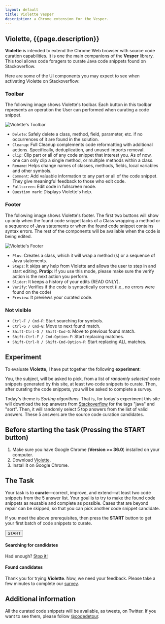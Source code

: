 ```yaml
---
layout: default
title: Violette Vesper
description: a Chrome extension for the Vesper.
---
```


## Violette, {{page.description}}


**Violette** is intended to extend the Chrome Web browser with source code curation capabilities. It is one the main companions of the **Vesper** library. This tool allows code foragers to curate Java code snippets found on Stackoverflow.

Here are some of the UI components you may expect to see when activating Violette on Stackoverflow:

### Toolbar

The following image shows Violette's toolbar. Each button in this toolbar represents an operation the User can performed when curating a code snippet.

![Violette's Toolbar]({{site.url}}/static/toolbar.png)

* `Delete`: Safely delete a class, method, field, parameter, etc. if no occurrences of it are found in the solution.
* `Cleanup`: Full Cleanup complements code reformatting with additional actions. Specifically, deduplication, and unused imports removal.
* `Clip`: Clip part or all of any code snippet that interest you. As of now, one can only clip a single method, or multiple methods within a class.
* `Rename`: Helps change names of classes, methods, fields, local variables and other symbols.
* `Comment`: Add valuable information to any part or all of the code snippet. They give meaningful feedback to those who edit code.
* `Fullscreen`: Edit code in fullscreen mode.
* `Question mark`: Displays Violette's help.


### Footer

The following image shows Violette's footer. The first two buttons will show up
only when the found code snippet lacks of a Class wrapping a method or a sequence of Java statements or when the found code snippet contains syntax errors. The rest of the components will be available when the code is being edited.

![Violette's Footer]({{site.url}}/static/stepin.png)

* `Plus`: Creates a class, which it will wrap a method (s) or a sequence of Java statements.
* `Steps`: It skips any help from Violette and allows the user to step in and start editing. **Protip**: If you use this mode, please make sure the verify action is the next action you perform.
* `Slider`: It keeps a history of your edits (READ ONLY).  
* `Verify`: Verifies if the code is syntactically correct (i.e., no errors were found on the code)
* `Preview`: It previews your curated code.

### Not visible

* `Ctrl-F / Cmd-F`: Start searching for symbols.
* `Ctrl-G / Cmd-G`: Move to next found match.
* `Shift-Ctrl-G / Shift-Cmd-G`: Move to previous found match.
* `Shift-Ctrl-F / Cmd-Option-F`: Start replacing matches.
* `Shift-Ctrl-R / Shift-Cmd-Option-F`: Start replacing ALL matches.


## Experiment

To evaluate **Violette**, I have put together the following **experiment**:

You, the subject, will be asked to pick, from a list of *randomly selected* code snippets generated by this site, at least two code snippets to curate. Then, after curating the code snippets, you will be asked to complete a survey.

Today's theme is *Sorting algorithms*. That is, for today's experiment this site will download the top answers  from [Stackoverflow](http://www.stackoverflow.com) for the tags "java" and "sort". Then, it will randomly select 5 top answers from the list of valid answers. These 5 answers are the source code curation candidates.


## Before starting the task (Pressing the START button)

1. Make sure you have Google Chrome (**Version >= 36.0**) installed on your computer.
2. Download [Violette](https://www.dropbox.com/s/dpse9g1nojt4e73/vesper-web.crx).  
3. Install it on Google Chrome.


## The Task

Your task is to **curate**—correct, improve, and extend—at least two code snippets from the 5 answer list. Your goal is to try to make the found code snippets as reusable and complete as possible. Cases
that are beyond repair can be skipped, so that you can pick another code snippet candidate.

If you meet the above prerequisites, then press the **START** button to get your first batch of code snippets to curate.

<div class="sorter">
    <button id="sort">START</button>
</div>

<div id="columns">
    <div id="left-col">
        <h4><strong>Searching for candidates</strong></h4>
        <div id="logger"></div>
        <div id="stopper" class="hide">
           Had enough? <a href="#" id="stop">Stop it!</a>
        </div>
    </div>
</div>
<div id="right-col">
    <h4><strong>Found candidates</strong></h4>
    <div id="displayer"></div>
</div>
<div id="clear"></div>


Thank you for trying **Violette**. Now, we need your feedback. Please take a few minutes
to complete our [survey](http://goo.gl/vzqmzG).


## Additional information

All the curated code snippets will be available, as tweets, on Twitter. If you want to see them, please follow [@codedetour](https://twitter.com/codedetour).
